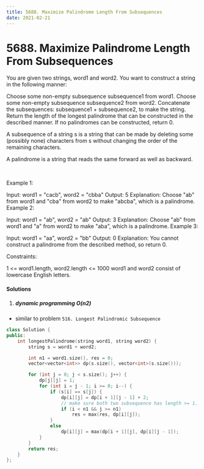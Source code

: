 ```yaml
---
title: 5688. Maximize Palindrome Length From Subsequences
date: 2021-02-21
---
```


# 5688. Maximize Palindrome Length From Subsequences


You are given two strings, word1 and word2. You want to construct a string in the following manner:

Choose some non-empty subsequence subsequence1 from word1.
Choose some non-empty subsequence subsequence2 from word2.
Concatenate the subsequences: subsequence1 + subsequence2, to make the string.
Return the length of the longest palindrome that can be constructed in the described manner. If no palindromes can be constructed, return 0.

A subsequence of a string s is a string that can be made by deleting some (possibly none) characters from s without changing the order of the remaining characters.

A palindrome is a string that reads the same forward as well as backward.

 

Example 1:

Input: word1 = "cacb", word2 = "cbba"
Output: 5
Explanation: Choose "ab" from word1 and "cba" from word2 to make "abcba", which is a palindrome.
Example 2:

Input: word1 = "ab", word2 = "ab"
Output: 3
Explanation: Choose "ab" from word1 and "a" from word2 to make "aba", which is a palindrome.
Example 3:

Input: word1 = "aa", word2 = "bb"
Output: 0
Explanation: You cannot construct a palindrome from the described method, so return 0.
 

Constraints:

1 <= word1.length, word2.length <= 1000
word1 and word2 consist of lowercase English letters.


#### Solutions

1. ##### dynamic programming O(n2)

- similar to problem `516. Longest Palindromic Subsequence`

```c++
class Solution {
public:
    int longestPalindrome(string word1, string word2) {
        string s = word1 + word2;

        int n1 = word1.size(), res = 0;
        vector<vector<int>> dp(s.size(), vector<int>(s.size()));

        for (int j = 0; j < s.size(); j++) {
            dp[j][j] = 1;
            for (int i = j - 1; i >= 0; i--) {
                if (s[i] == s[j]) {
                    dp[i][j] = dp[i + 1][j - 1] + 2;
                    // make sure both two subsequence has length >= 1.
                    if (i < n1 && j >= n1)
                        res = max(res, dp[i][j]);
                }
                else
                    dp[i][j] = max(dp[i + 1][j], dp[i][j - 1]);
            }
        }
        return res;
    }
};
```
